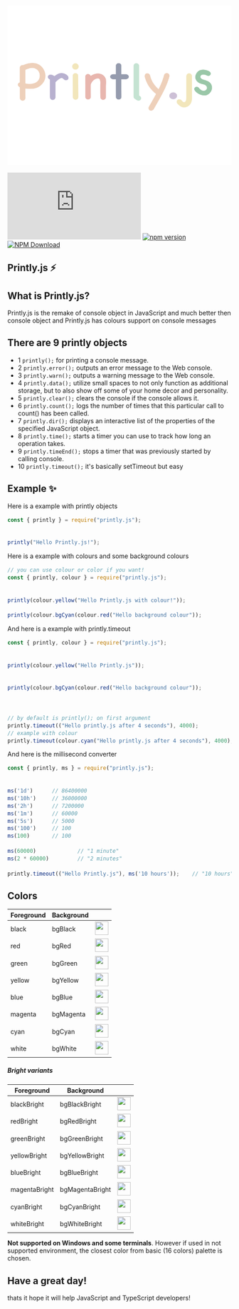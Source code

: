 ![](images/printlyjs.png)

[![Repo Dependents](https://badgen.net/github/dependents-repo/NotRealArif/printly.js)](https://github.com/NotRealArif/printly.js/network/dependents)
[![npm version](https://img.shields.io/npm/v/printly.js.svg)](https://www.npmjs.com/package/printly.js)
[![NPM Download](https://img.shields.io/npm/dm/printly.js.svg?style=flat)](https://www.npmjs.com/package/printly.js)

## Printly.js ⚡️

## What is Printly.js?
Printly.js is the remake of console object in JavaScript and much better then console object and Printly.js has colours support on console messages

## There are 9 printly objects

* 1 `printly();` for printing a console message.
* 2 `printly.error();` outputs an error message to the Web console.
* 3 `printly.warn();` outputs a warning message to the Web console.
* 4 `printly.data();` utilize small spaces to not only function as additional storage, but to also show off some of your home decor and personality.
* 5 `printly.clear();` clears the console if the console allows it.
* 6 `printly.count();` logs the number of times that this particular call to count() has been called.
* 7 `printly.dir();` displays an interactive list of the properties of the specified JavaScript object. 
* 8 `printly.time();` starts a timer you can use to track how long an operation takes.
* 9 `printly.timeEnd();` stops a timer that was previously started by calling console.
* 10 `printly.timeout();` it's basically setTimeout but easy 

## Example ✨

Here is a example with printly objects
```js
const { printly } = require("printly.js");


printly("Hello Printly.js!");
```
Here is a example with colours and some background colours
```js
// you can use colour or color if you want!
const { printly, colour } = require("printly.js");


printly(colour.yellow("Hello Printly.js with colour!"));

printly(colour.bgCyan(colour.red("Hello background colour"));
```
And here is a example with printly.timeout
```js
const { printly, colour } = require("printly.js");


printly(colour.yellow("Hello Printly.js"));


printly(colour.bgCyan(colour.red("Hello background colour"));



// by default is printly(); on first argument
printly.timeout(("Hello printly.js after 4 seconds"), 4000);
// example with colour
printly.timeout(colour.cyan("Hello printly.js after 4 seconds"), 4000);

```
And here is the millisecond converter
```js
const { printly, ms } = require("printly.js");


ms('1d')      // 86400000
ms('10h')     // 36000000
ms('2h')      // 7200000
ms('1m')      // 60000
ms('5s')      // 5000
ms('100')     // 100
ms(100)       // 100

ms(60000)             // "1 minute"
ms(2 * 60000)         // "2 minutes"

printly.timeout(("Hello Printly.js"), ms('10 hours'));    // "10 hours"
```

## Colors

<table>
  <thead><th>Foreground</th><th>Background</th><th></th></thead>
  <tbody>
    <tr><td>black</td><td>bgBlack</td><td><img src="http://medyk.org/colors/000000.png" width="30" height="30" /></td></tr>
    <tr><td>red</td><td>bgRed</td><td><img src="http://medyk.org/colors/800000.png" width="30" height="30" /></td></tr>
    <tr><td>green</td><td>bgGreen</td><td><img src="http://medyk.org/colors/008000.png" width="30" height="30" /></td></tr>
    <tr><td>yellow</td><td>bgYellow</td><td><img src="http://medyk.org/colors/808000.png" width="30" height="30" /></td></tr>
    <tr><td>blue</td><td>bgBlue</td><td><img src="http://medyk.org/colors/000080.png" width="30" height="30" /></td></tr>
    <tr><td>magenta</td><td>bgMagenta</td><td><img src="http://medyk.org/colors/800080.png" width="30" height="30" /></td></tr>
    <tr><td>cyan</td><td>bgCyan</td><td><img src="http://medyk.org/colors/008080.png" width="30" height="30" /></td></tr>
    <tr><td>white</td><td>bgWhite</td><td><img src="http://medyk.org/colors/c0c0c0.png" width="30" height="30" /></td></tr>
  </tbody>
</table>

##### Bright variants

<table>
  <thead><th>Foreground</th><th>Background</th><th></th></thead>
  <tbody>
    <tr><td>blackBright</td><td>bgBlackBright</td><td><img src="http://medyk.org/colors/808080.png" width="30" height="30" /></td></tr>
    <tr><td>redBright</td><td>bgRedBright</td><td><img src="http://medyk.org/colors/ff0000.png" width="30" height="30" /></td></tr>
    <tr><td>greenBright</td><td>bgGreenBright</td><td><img src="http://medyk.org/colors/00ff00.png" width="30" height="30" /></td></tr>
    <tr><td>yellowBright</td><td>bgYellowBright</td><td><img src="http://medyk.org/colors/ffff00.png" width="30" height="30" /></td></tr>
    <tr><td>blueBright</td><td>bgBlueBright</td><td><img src="http://medyk.org/colors/0000ff.png" width="30" height="30" /></td></tr>
    <tr><td>magentaBright</td><td>bgMagentaBright</td><td><img src="http://medyk.org/colors/ff00ff.png" width="30" height="30" /></td></tr>
    <tr><td>cyanBright</td><td>bgCyanBright</td><td><img src="http://medyk.org/colors/00ffff.png" width="30" height="30" /></td></tr>
    <tr><td>whiteBright</td><td>bgWhiteBright</td><td><img src="http://medyk.org/colors/ffffff.png" width="30" height="30" /></td></tr>
  </tbody>
</table>

**Not supported on Windows and some terminals**. However if used in not supported environment, the closest color from basic (16 colors) palette is chosen.

## Have a great day!
thats it hope it will help JavaScript and TypeScript developers! 
